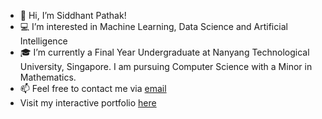 - 👋 Hi, I’m Siddhant Pathak!
- 💻 I’m interested in Machine Learning, Data Science and Artificial Intelligence
- 🎓 I’m currently a Final Year Undergraduate at Nanyang Technological University, Singapore. I am pursuing Computer Science with a Minor in Mathematics.
- 📫 Feel free to contact me via [email](mailto:siddhantpathak2@gmail.com)
- Visit my interactive portfolio [here](https://siddhantpathakk.github.io)
<!---
siddhantpathakk/siddhantpathakk is a ✨ special ✨ repository because its `README.md` (this file) appears on your GitHub profile.
You can click the Preview link to take a look at your changes.
--->

